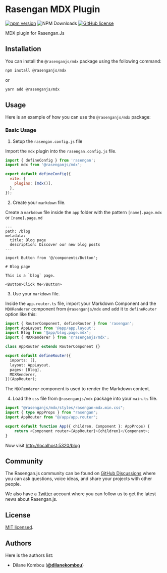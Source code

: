# Rasengan MDX Plugin

[![npm version](https://badge.fury.io/js/@rasenganjs%2Fmdx.svg)](https://badge.fury.io/js/@rasenganjs%2Fmdx)
![NPM Downloads](https://img.shields.io/npm/dm/%40rasenganjs%2Fmdx)
[![GitHub license](https://img.shields.io/github/license/rasengan-dev/rasengan-mdx-plugin)](https://github.com/rasengan-dev/rasengan-mdx-plugin/blob/main/LICENSE)

MDX plugin for Rasengan.Js

## Installation

You can install the `@rasenganjs/mdx` package using the following command:

```bash
npm install @rasenganjs/mdx
```

or

```bash
yarn add @rasenganjs/mdx
```

## Usage

Here is an example of how you can use the `@rasenganjs/mdx` package:

### Basic Usage

1. Setup the `rasengan.config.js` file

Import the `mdx` plugin into the `rasengan.config.js` file.

```javascript
import { defineConfig } from 'rasengan';
import mdx from '@rasenganjs/mdx';

export default defineConfig({
  vite: {
    plugins: [mdx()],
  },
});
```

2. Create your `markdown` file.

Create a `markdown` file inside the `app` folder with the pattern `[name].page.mdx` or `[name].page.md`

```mdx
---
path: /blog
metadata:
  title: Blog page
  description: Discover our new blog posts
---

import Button from '@/components/Button';

# Blog page

This is a `blog` page.

<Button>Click Me</Button>
```

3. Use your `markdown` file.

Inside the `app.router.ts` file, import your Markdown Component and the `MDXRenderer` component from `@rasenganjs/mdx` and add it to `defineRouter` option like this:

```typescript
import { RouterComponent, defineRouter } from 'rasengan';
import AppLayout from '@app/app.layout';
import Blog from '@app/blog.page.mdx';
import { MDXRenderer } from '@rasenganjs/mdx';

class AppRouter extends RouterComponent {}

export default defineRouter({
  imports: [],
  layout: AppLayout,
  pages: [Blog],
  MDXRenderer,
})(AppRouter);
```

The `MDXRenderer` component is used to render the Markdown content.

4. Load the `css` file from `@rasenganjs/mdx` package into your `main.ts` file.

```typescript
import "@rasenganjs/mdx/styles/rasengan-mdx.min.css";
import { type AppProps } from "rasengan";
import AppRouter from "@/app/app.router";

export default function App({ children, Component }: AppProps) {
	return <Component router={AppRouter}>{children}</Component>;
}
```

Now visit [http://localhost:5320/blog](http://localhost:5320/blog)

## Community

The Rasengan.js community can be found on [GitHub Discussions](https://github.com/rasengan-dev/rasenganjs/discussions) where you can ask questions, voice ideas, and share your projects with other people.

We also have a [Twitter](https://twitter.com/rasenganjs) account where you can follow us to get the latest news about Rasengan.js.

## License

[MIT licensed](https://github.com/rasengan-dev/rasengan-image/blob/main/LICENSE).

## Authors

Here is the authors list:

- Dilane Kombou ([**@dilanekombou**](https://twitter.com/dilanekombou))
